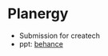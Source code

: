 # Planergy

- Submission for createch
- ppt: [behance](https://www.behance.net/gallery/127233025/Planergy-An-app-for-the-space-explorers)
